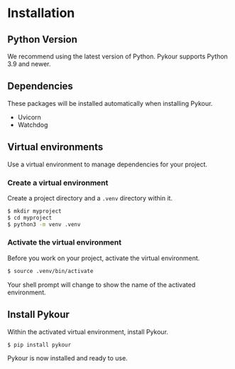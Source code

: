 # Installation

## Python Version

We recommend using the latest version of Python. Pykour supports Python 3.9 and newer.

## Dependencies

These packages will be installed automatically when installing Pykour.

- Uvicorn
- Watchdog

## Virtual environments

Use a virtual environment to manage dependencies for your project.

### Create a virtual environment

Create a project directory and a `.venv` directory within it.

```bash
$ mkdir myproject
$ cd myproject
$ python3 -m venv .venv
```

### Activate the virtual environment

Before you work on your project, activate the virtual environment.

```bash
$ source .venv/bin/activate
```

Your shell prompt will change to show the name of the activated environment.

## Install Pykour

Within the activated virtual environment, install Pykour.

```bash
$ pip install pykour
```

Pykour is now installed and ready to use.
